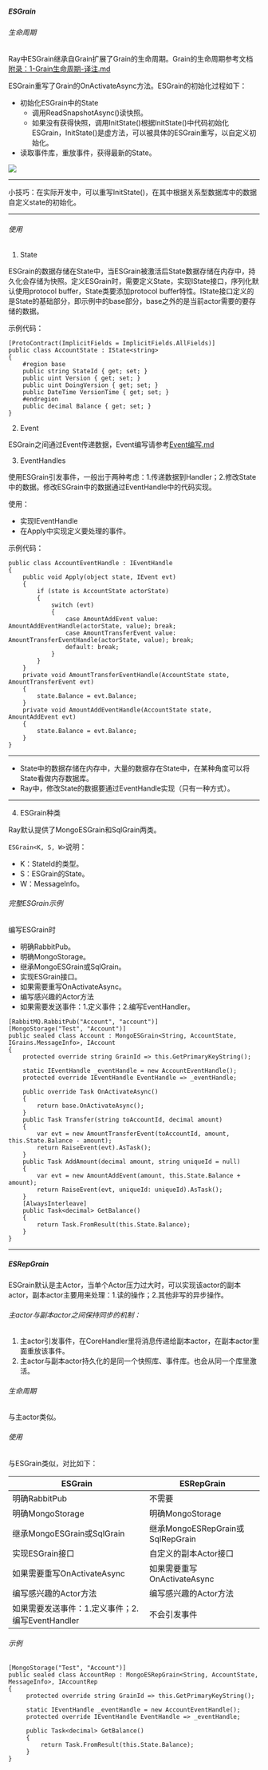 ##### ESGrain
###### 生命周期
Ray中ESGrain继承自Grain扩展了Grain的生命周期。Grain的生命周期参考文档[附录：1-Grain生命周期-译注.md](https://github.com/RayTale/Docs/blob/master/%E9%99%84%E5%BD%95%EF%BC%9A1-Grain%E7%94%9F%E5%91%BD%E5%91%A8%E6%9C%9F-%E8%AF%91%E6%B3%A8.md)

ESGrain重写了Grain的OnActivateAsync方法。ESGrain的初始化过程如下：
- 初始化ESGrain中的State
    - 调用ReadSnapshotAsync()读快照。
    - 如果没有获得快照，调用InitState()根据InitState()中代码初始化ESGrain，InitState()是虚方法，可以被具体的ESGrain重写，以自定义初始化。
- 读取事件库，重放事件，获得最新的State。

![](https://note.youdao.com/yws/api/personal/file/D819DC8907694E109FB47420F4B8EE2F?method=download&shareKey=356d0653dfaf6bd02730d0a95431636c)

---

小技巧：在实际开发中，可以重写InitState()，在其中根据关系型数据库中的数据自定义state的初始化。

---
###### 使用
1. State

ESGrain的数据存储在State中，当ESGrain被激活后State数据存储在内存中，持久化会存储为快照。定义ESGrain时，需要定义State，实现IState接口，序列化默认使用protocol buffer，State类要添加protocol buffer特性。IState接口定义的是State的基础部分，即示例中的base部分，base之外的是当前actor需要的要存储的数据。

示例代码：

```
[ProtoContract(ImplicitFields = ImplicitFields.AllFields)]
public class AccountState : IState<string>
{
    #region base
    public string StateId { get; set; }
    public uint Version { get; set; }
    public uint DoingVersion { get; set; }
    public DateTime VersionTime { get; set; }
    #endregion
    public decimal Balance { get; set; }
}
```

2. Event

ESGrain之间通过Event传递数据，Event编写请参考[Event编写.md](https://github.com/RayTale/Docs/blob/master/3.Event%E7%BC%96%E5%86%99.md)

3. EventHandles

使用ESGrain引发事件，一般出于两种考虑：1.传递数据到Handler；2.修改State中的数据。修改ESGrain中的数据通过EventHandle中的代码实现。

使用：
- 实现IEventHandle
- 在Apply中实现定义要处理的事件。

示例代码：
```
public class AccountEventHandle : IEventHandle
{
    public void Apply(object state, IEvent evt)
    {
        if (state is AccountState actorState)
        {
            switch (evt)
            {
                case AmountAddEvent value: AmountAddEventHandle(actorState, value); break;
                case AmountTransferEvent value: AmountTransferEventHandle(actorState, value); break;
                default: break;
            }
        }
    }
    private void AmountTransferEventHandle(AccountState state, AmountTransferEvent evt)
    {
        state.Balance = evt.Balance;
    }
    private void AmountAddEventHandle(AccountState state, AmountAddEvent evt)
    {
        state.Balance = evt.Balance;
    }
}
```
---

- State中的数据存储在内存中，大量的数据存在State中，在某种角度可以将State看做内存数据库。
- Ray中，修改State的数据要通过EventHandle实现（只有一种方式）。

---
4. ESGrain种类

Ray默认提供了MongoESGrain和SqlGrain两类。

`ESGrain<K, S, W>`说明：
- K：StateId的类型。
- S：ESGrain的State。
- W：MessageInfo。

###### 完整ESGrain示例

编写ESGrain时
- 明确RabbitPub。
- 明确MongoStorage。
- 继承MongoESGrain或SqlGrain。
- 实现ESGrain接口。
- 如果需要重写OnActivateAsync。
- 编写感兴趣的Actor方法
- 如果需要发送事件：1.定义事件；2.编写EventHandler。

```
[RabbitMQ.RabbitPub("Account", "account")]
[MongoStorage("Test", "Account")]
public sealed class Account : MongoESGrain<String, AccountState, IGrains.MessageInfo>, IAccount
{
    protected override string GrainId => this.GetPrimaryKeyString();

    static IEventHandle _eventHandle = new AccountEventHandle();
    protected override IEventHandle EventHandle => _eventHandle;

    public override Task OnActivateAsync()
    {
        return base.OnActivateAsync();
    }
    public Task Transfer(string toAccountId, decimal amount)
    {
        var evt = new AmountTransferEvent(toAccountId, amount, this.State.Balance - amount);
        return RaiseEvent(evt).AsTask();
    }
    public Task AddAmount(decimal amount, string uniqueId = null)
    {
        var evt = new AmountAddEvent(amount, this.State.Balance + amount);
        return RaiseEvent(evt, uniqueId: uniqueId).AsTask();
    }
    [AlwaysInterleave]
    public Task<decimal> GetBalance()
    {
        return Task.FromResult(this.State.Balance);
    }
}
```

---

##### ESRepGrain

ESGrain默认是主Actor，当单个Actor压力过大时，可以实现该actor的副本actor，副本actor主要用来处理：1.读的操作；2.其他非写的异步操作。

###### 主actor与副本actor之间保持同步的机制：
1. 主actor引发事件，在CoreHandler里将消息传递给副本actor，在副本actor里面重放该事件。
2. 主actor与副本actor持久化的是同一个快照库、事件库。也会从同一个库里激活。

###### 生命周期
与主actor类似。
###### 使用
与ESGrain类似，对比如下：

ESGrain | ESRepGrain
---|---
明确RabbitPub |不需要
明确MongoStorage|明确MongoStorage
继承MongoESGrain或SqlGrain|继承MongoESRepGrain或SqlRepGrain
实现ESGrain接口|自定义的副本Actor接口
如果需要重写OnActivateAsync|如果需要重写OnActivateAsync
编写感兴趣的Actor方法|编写感兴趣的Actor方法
如果需要发送事件：1.定义事件；2.编写EventHandler|不会引发事件
 
###### 示例
```
[MongoStorage("Test", "Account")]
public sealed class AccountRep : MongoESRepGrain<String, AccountState, MessageInfo>, IAccountRep
{
     protected override string GrainId => this.GetPrimaryKeyString();

     static IEventHandle _eventHandle = new AccountEventHandle();
     protected override IEventHandle EventHandle => _eventHandle;

     public Task<decimal> GetBalance()
     {
         return Task.FromResult(this.State.Balance);
     }
}
```